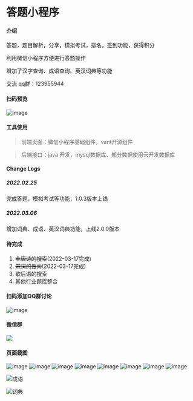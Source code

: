 # 答题小程序

#### 介绍
答题，题目解析，分享，模拟考试，排名，签到功能，获得积分

利用微信小程序方便进行答题操作

增加了汉字查询、成语查询、英汉词典等功能

交流 qq群：123955944


#### 扫码预览

![image](screenshot/gh_749516412a83_258.jpg)

#### 工具使用

> 前端页面：微信小程序基础组件，vant开源组件

> 后端接口：java 开发，mysql数据库、部分数据使用云开发数据库

#### Change Logs 

 #####  2022.02.25 

  完成答题，模拟考试等功能，1.0.3版本上线 

##### 2022.03.06 

   增加词典、成语、英汉词典功能，上线2.0.0版本

#### 待完成

1. ~~全唐诗的搜索~~(2022-03-17完成)
2. ~~宋词的搜索~~(2022-03-17完成)
3. 歇后语的搜索
3. 其他行业题库整合

#### 扫码添加QQ群讨论



![image](screenshot/3.png)

#### 微信群

![](screenshot/4.png)

#### 页面截图

![image](screenshot/0.jpg)
![image](screenshot/1.jpg)
![image](screenshot/2.jpg)
![image](screenshot/5.jpg)
![image](screenshot/7.jpg)
![image](screenshot/8.jpg)
![image](screenshot/9.jpg)
![image](screenshot/10.jpg)

![成语](screenshot/idiom.jpg)

![词典](screenshot/eng_dict.jpg)